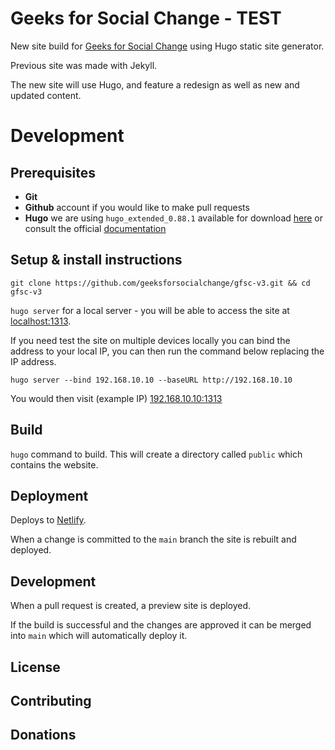 # Geeks for Social Change - TEST

New site build for [Geeks for Social Change](https://gfsc.studio) using Hugo static site generator.

Previous site was made with Jekyll.

The new site will use Hugo, and feature a redesign as well as new and updated content.

# Development

## Prerequisites

- **Git**
- **Github** account if you would like to make pull requests
- **Hugo** we are using `hugo_extended_0.88.1` available for download [here](https://github.com/gohugoio/hugo/releases/tag/v0.88.1) or consult the official [documentation](https://gohugo.io/getting-started/installing/)

## Setup & install instructions

`git clone https://github.com/geeksforsocialchange/gfsc-v3.git && cd gfsc-v3`

`hugo server` for a local server - you will be able to access the site at [localhost:1313](http://localhost:1313/).

If you need test the site on multiple devices locally you can bind the address to your local IP, you can then run the command below replacing the IP address.

`hugo server --bind 192.168.10.10 --baseURL http://192.168.10.10`

You would then visit (example IP) [192.168.10.10:1313](http://192.168.10.10:1313)

## Build

`hugo` command to build. This will create a directory called `public` which contains the website.

## Deployment

Deploys to [Netlify](https://docs.netlify.com/).

When a change is committed to the `main` branch the site is rebuilt and deployed.

## Development

When a pull request is created, a preview site is deployed.

If the build is successful and the changes are approved it can be merged into `main` which will automatically deploy it.

## License

## Contributing

## Donations
